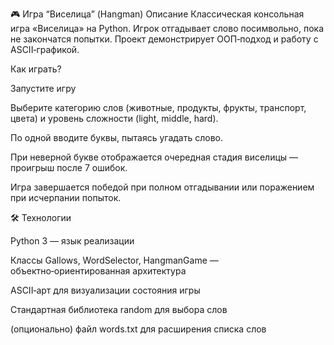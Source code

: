 🎮 Игра “Виселица” (Hangman)
Описание
Классическая консольная игра «Виселица» на Python. Игрок отгадывает слово посимвольно, пока не закончатся попытки. Проект демонстрирует ООП‑подход и работу с ASCII‑графикой.

Как играть?

Запустите игру

Выберите категорию слов (животные, продукты, фрукты, транспорт, цвета) и уровень сложности (light, middle, hard).

По одной вводите буквы, пытаясь угадать слово.

При неверной букве отображается очередная стадия виселицы — проигрыш после 7 ошибок.

Игра завершается победой при полном отгадывании или поражением при исчерпании попыток.


🛠 Технологии

Python 3 — язык реализации

Классы Gallows, WordSelector, HangmanGame — объектно‑ориентированная архитектура

ASCII‑арт для визуализации состояния игры

Стандартная библиотека random для выбора слов

(опционально) файл words.txt для расширения списка слов

